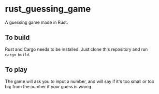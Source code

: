 # rust_guessing_game
A guessing game made in Rust.
## To build
Rust and Cargo needs to be installed.
Just clone this repository and run `cargo build`.
## To play
The game will ask you to input a number, and will say if it's too small or too big from the number if your guess is wrong.

